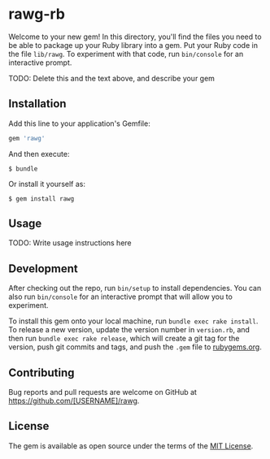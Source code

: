 # rawg-rb

Welcome to your new gem! In this directory, you'll find the files you need to be able to package up your Ruby library into a gem. Put your Ruby code in the file `lib/rawg`. To experiment with that code, run `bin/console` for an interactive prompt.

TODO: Delete this and the text above, and describe your gem

## Installation

Add this line to your application's Gemfile:

```ruby
gem 'rawg'
```

And then execute:

    $ bundle

Or install it yourself as:

    $ gem install rawg

## Usage

TODO: Write usage instructions here

## Development

After checking out the repo, run `bin/setup` to install dependencies. You can also run `bin/console` for an interactive prompt that will allow you to experiment.

To install this gem onto your local machine, run `bundle exec rake install`. To release a new version, update the version number in `version.rb`, and then run `bundle exec rake release`, which will create a git tag for the version, push git commits and tags, and push the `.gem` file to [rubygems.org](https://rubygems.org).

## Contributing

Bug reports and pull requests are welcome on GitHub at https://github.com/[USERNAME]/rawg.

## License

The gem is available as open source under the terms of the [MIT License](https://opensource.org/licenses/MIT).
